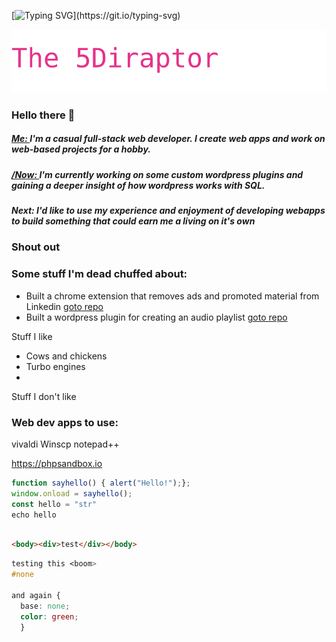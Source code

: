 
[![Typing SVG](http://readme-typing-svg.herokuapp.com?font=Syne+Mono&size=36&duration=3000&color=e7328a&width=500&height=75&lines=The+5Diraptor;Web+Developer;)](https://git.io/typing-svg)

[![Typing SVG](https://github.com/5Diraptor/5Diraptor/raw/main/readme.svg)](https://git.io/typing-svg)


### Hello there 👋

##### [Me: ](https://5Diraptor.com "Visit my dev website")I'm a casual full-stack web developer.  I create web apps and work on web-based projects for a hobby.

##### [/Now: ](https://nownownow.com "See the Now project")I'm currently working on some custom wordpress plugins and gaining a deeper insight of how wordpress works with SQL.

##### Next: I'd like to use my experience and enjoyment of developing webapps to build something that could earn me a living on it's own

### Shout out

### Some stuff I'm dead chuffed about:
* Built a chrome extension that removes ads and promoted material from Linkedin [goto repo](https://github.com/5Diraptor/ "Visit the repository for this project")
* Built a wordpress plugin for creating an audio playlist [goto repo](https://github.com/5Diraptor/ "Visit the repository for this project")

Stuff I like
* Cows and chickens
* Turbo engines
* 

Stuff I don't like


### Web dev apps to use:
vivaldi
Winscp
notepad++


https://phpsandbox.io


```javascript
function sayhello() { alert("Hello!");};
window.onload = sayhello();
const hello = "str"
echo hello



```

```html
<body><div>test</div></body>
```

```css
testing this <boom>
#none

and again {
  base: none;
  color: green;
  }
```




<!--
**5Diraptor/5Diraptor** is a ✨ _special_ ✨ repository because its `README.md` (this file) appears on your GitHub profile.

Here are some ideas to get you started:

- 🔭 I’m currently working on ...
- 🌱 I’m currently learning ...
- 👯 I’m looking to collaborate on ...
- 🤔 I’m looking for help with ...
- 💬 Ask me about ...
- 📫 How to reach me: ...
- 😄 Pronouns: ...
- ⚡ Fun fact: ...
-->
